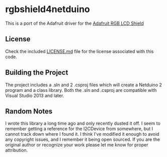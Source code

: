 rgbshield4netduino
=============

This is a port of the Adafruit driver for the [Adafruit RGB LCD Shield](https://www.adafruit.com/products/714)

## License
Check the included [LICENSE.md](https://github.com/giawa/NetduinoRGBLCDShield/blob/master/LICENSE.md) file for the license associated with this code.

## Building the Project
The project includes a .sln and 2 .csproj files which will create a Netduino 2 program and a class library.  Both the .sln and .csproj are compatible with Visual Studio 2013 and later.

## Random Notes
I wrote this library a long time ago and only recently dusted it off.  I seem to remember getting a reference for the I2CDevice from somewhere, but I cannot track down where I found it.  I think I've modified it enough to avoid any copyright issues, and I remember it being open sourced.  If you are the original author or recognize your work please let me know for proper attribution.